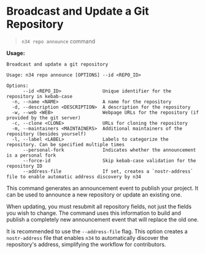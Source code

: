 # Broadcast and Update a Git Repository

> `n34 repo announce` command

**Usage:**
```
Broadcast and update a git repository

Usage: n34 repo announce [OPTIONS] --id <REPO_ID>

Options:
      --id <REPO_ID>               Unique identifier for the repository in kebab-case
  -n, --name <NAME>                A name for the repository
  -d, --description <DESCRIPTION>  A description for the repository
  -w, --web <WEB>                  Webpage URLs for the repository (if provided by the git server)
  -c, --clone <CLONE>              URLs for cloning the repository
  -m, --maintainers <MAINTAINERS>  Additional maintainers of the repository (besides yourself)
  -l, --label <LABEL>              Labels to categorize the repository. Can be specified multiple times
      --personal-fork              Indicates whether the announcement is a personal fork
      --force-id                   Skip kebab-case validation for the repository ID
      --address-file               If set, creates a `nostr-address` file to enable automatic address discovery by n34
```

This command generates an announcement event to publish your project. It can be
used to announce a new repository or update an existing one.

When updating, you must resubmit all repository fields, not just the fields
you wish to change. The command uses this information to build and publish a
completely new announcement event that will replace the old one.

It is recommended to use the `--address-file` flag. This option creates
a `nostr-address` file that enables `n34` to automatically discover the
repository's address, simplifying the workflow for contributors.
